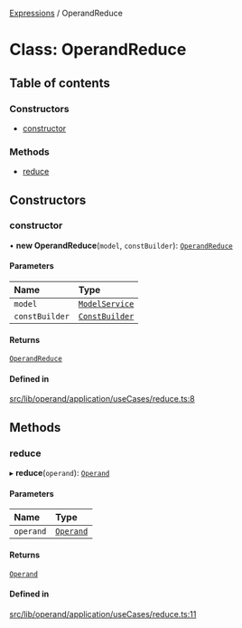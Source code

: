 [Expressions](../README.md) / OperandReduce

# Class: OperandReduce

## Table of contents

### Constructors

- [constructor](OperandReduce.md#constructor)

### Methods

- [reduce](OperandReduce.md#reduce)

## Constructors

### constructor

• **new OperandReduce**(`model`, `constBuilder`): [`OperandReduce`](OperandReduce.md)

#### Parameters

| Name | Type |
| :------ | :------ |
| `model` | [`ModelService`](../interfaces/ModelService.md) |
| `constBuilder` | [`ConstBuilder`](../interfaces/ConstBuilder.md) |

#### Returns

[`OperandReduce`](OperandReduce.md)

#### Defined in

[src/lib/operand/application/useCases/reduce.ts:8](https://github.com/data7expressions/3xpr/blob/4f3ff2e/src/lib/operand/application/useCases/reduce.ts#L8)

## Methods

### reduce

▸ **reduce**(`operand`): [`Operand`](Operand.md)

#### Parameters

| Name | Type |
| :------ | :------ |
| `operand` | [`Operand`](Operand.md) |

#### Returns

[`Operand`](Operand.md)

#### Defined in

[src/lib/operand/application/useCases/reduce.ts:11](https://github.com/data7expressions/3xpr/blob/4f3ff2e/src/lib/operand/application/useCases/reduce.ts#L11)

